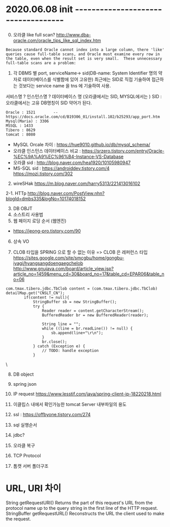 



# 2020.06.08 init -----------------------------------

0. 오라클 like full scan?
http://www.dba-oracle.com/oracle_tips_like_sql_index.htm
```
Because standard Oracle cannot index into a large column, there 'like' queries cause full-table scans, and Oracle must examine every row in the table, even when the result set is very small.  These unnecessary full-table scans are a problem:
```

1. 각 DBMS 별 port, serviceName-> sid(DB-name: System Identifier 명의 약자로 데이터베이스를 식별함에 있어 고유한)
최근에는 SID로 직접 기술하여 접근하는 것보다는 service name 을 tns 에 기술하여 사용.

서비스명 ?
인스턴스명 ?
데이터베이스 명 (오라클에서는 SID, MYSQL에서는 )
SID : 오라클에서는 고유 DB명칭이 SID 약어가 된다.

```
Oracle : 1521        -- https://docs.oracle.com/cd/B19306_01/install.102/b25293/app_port.htm
Mysql(Maria) : 3306
MSSQL : 1433
Tibero : 8629
tomcat : 8080

```
 + MySQL Orcale 차이 : https://hue9010.github.io/db/mysql_schema/
 + 오라클 인스턴스 데이터베이스 비교 : https://srzero.tistory.com/entry/Oracle-%EC%9A%A9%EC%96%B4-Instance-VS-Database
 + 오라클 sid : http://blog.naver.com/hea1920/10105980947
 + MS-SQL sid : https://androiddev.tistory.com/4 https://mozi.tistory.com/302

2. wireSHak
https://m.blog.naver.com/harry5313/221413016102

2-1. HTTp http://blog.naver.com/PostView.nhn?blogId=dmbs335&logNo=10174018152



3. DB OBJT
4. 소스트리 사용법
5. 웹 페이지 로딩 순서 (웹엔진)
- https://jeong-pro.tistory.com/90
6. 상속 VO

7. CLOB 타입을 SPRING 으로 할 수 없는 이유
 => CLOB 은 레퍼런스 타입
 https://sites.google.com/site/smcgbu/home/gongbu-iyagi/hyangsangdoengaegchelob
 http://www.gnujava.com/board/article_view.jsp?article_no=1459&menu_cd=30&board_no=17&table_cd=EPAR06&table_no=06
```
com.tmax.tibero.jdbc.TbClob content = (com.tmax.tibero.jdbc.TbClob) detailMap.get("CNSLT_CN");
		if(content != null){
			StringBuffer sb = new StringBuffer();
			try {
				Reader reader = content.getCharacterStream();
				BufferedReader br = new BufferedReader(reader);

				String line = "";
				while ((line = br.readLine()) != null) {
					sb.append(line+"\r\n");
				}
				br.close();
			} catch (Exception e) {
				// TODO: handle exception
			}
```
\

8. DB object


9. spring json


10. IP request
https://www.lesstif.com/java/spring-client-ip-18220218.html

11. 이클립스 내에서 확인가능한 tomcat Server 내부파일의 용도

12. ssl : https://offbyone.tistory.com/274
13. sql 실행순서

20. jdbc?
21. 오라클 복구
22. TCP Protocol   
23. 톰캣 서버 폴더구조



# URL, URI 차이
String	getRequestURI()
Returns the part of this request's URL from the protocol name up to the query string in the first line of the HTTP request.
StringBuffer	getRequestURL()
Reconstructs the URL the client used to make the request.
